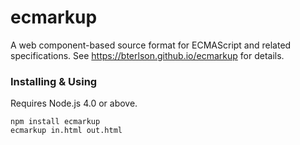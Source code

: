 ecmarkup
========

A web component-based source format for ECMAScript and related specifications. See <a href="https://bterlson.github.io/ecmarkup">https://bterlson.github.io/ecmarkup</a> for details.


### Installing & Using

Requires Node.js 4.0 or above.

```
npm install ecmarkup
ecmarkup in.html out.html
```
